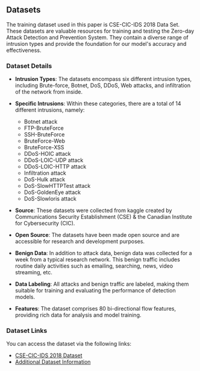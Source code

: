 ## Datasets

The training dataset used in this paper is CSE-CIC-IDS 2018 Data Set. These datasets are valuable resources for training and testing the Zero-day Attack Detection and Prevention System. They contain a diverse range of intrusion types and provide the foundation for our model's accuracy and effectiveness.

### Dataset Details

- **Intrusion Types**: The datasets encompass six different intrusion types, including Brute-force, Botnet, DoS, DDoS, Web attacks, and infiltration of the network from inside.

- **Specific Intrusions**: Within these categories, there are a total of 14 different intrusions, namely:
    - Botnet attack
    - FTP-BruteForce
    - SSH-BruteForce
    - BruteForce-Web
    - BruteForce-XSS
    - DDoS-HOIC attack
    - DDoS-LOIC-UDP attack
    - DDoS-LOIC-HTTP attack
    - Infiltration attack
    - DoS-Hulk attack
    - DoS-SlowHTTPTest attack
    - DoS-GoldenEye attack
    - DoS-Slowloris attack

- **Source**: These datasets were collected from kaggle created by Communications Security Establishment (CSE) & the Canadian Institute for Cybersecurity (CIC).

- **Open Source**: The datasets have been made open source and are accessible for research and development purposes.

- **Benign Data**: In addition to attack data, benign data was collected for a week from a typical research network. This benign traffic includes routine daily activities such as emailing, searching, news, video streaming, etc.

- **Data Labeling**: All attacks and benign traffic are labeled, making them suitable for training and evaluating the performance of detection models.

- **Features**: The dataset comprises 80 bi-directional flow features, providing rich data for analysis and model training.

### Dataset Links

You can access the dataset via the following links:

- [CSE-CIC-IDS 2018 Dataset](https://www.kaggle.com/datasets/solarmainframe/ids-intrusion-csv/data)
- [Additional Dataset Information](https://www.unb.ca/cic/datasets/ids-2018.html)

